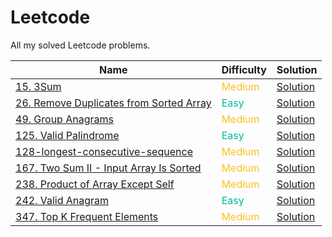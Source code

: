 # Leetcode
All my solved Leetcode problems.

Name |  Difficulty | Solution
---- | ------- | ------- 
[15. 3Sum](https://leetcode.com/problems/3sum/) | <span style="color:#fac31d">Medium</span> | [Solution](./0015-3sum.md)
[26. Remove Duplicates from Sorted Array](https://leetcode.com/problems/remove-duplicates-from-sorted-array/) | <span style="color:#00b8a3">Easy</span> | [Solution](./0026-remove-duplicates-from-sorted-array.md)
[49. Group Anagrams](https://leetcode.com/problems/group-anagrams/) | <span style="color:#fac31d">Medium</span> | [Solution](./0049-group-anagrams.md)
[125. Valid Palindrome](https://leetcode.com/problems/valid-palindrome/) | <span style="color:#00b8a3">Easy</span> | [Solution](./0125-valid-palindrome.md)
[128-longest-consecutive-sequence](https://leetcode.com/problems/longest-consecutive-sequence/) | <span style="color:#fac31d">Medium</span> | [Solution](./0128-longest-consecutive-sequence.md)
[167. Two Sum II - Input Array Is Sorted](https://leetcode.com/problems/two-sum-ii-input-array-is-sorted/) | <span style="color:#fac31d">Medium</span> | [Solution](./0167-two-sum-ii---input-array-is-sorted.md)
[238. Product of Array Except Self](https://leetcode.com/problems/product-of-array-except-self/) | <span style="color:#fac31d">Medium</span> | [Solution](./0238-product-of-array-except-self.md)
[242. Valid Anagram](https://leetcode.com/problems/valid-anagram/) | <span style="color:#00b8a3">Easy</span> | [Solution](./0242-valid-anagram.md)
[347. Top K Frequent Elements](https://leetcode.com/problems/top-k-frequent-elements/) | <span style="color:#fac31d">Medium</span> | [Solution](./0347-top-k-frequent-elements.md)
